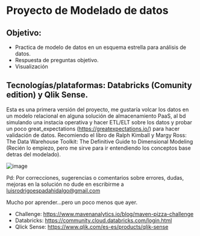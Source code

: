 # Proyecto de Modelado de datos 
## Objetivo:
* Practica de modelo de datos en un esquema estrella para análisis de datos.
* Respuesta de preguntas objetivo.
* Visualización
## Tecnologías/plataformas: Databricks (Comunity edition) y Qlik Sense.

Esta es una primera versión del proyecto, me gustaría volcar los datos en un modelo relacional en alguna solución de almacenamiento PaaS, al bd simulando una instacia operativa y hacer ETL/ELT sobre los datos y probar un poco great_expectations (https://greatexpectations.io/) para hacer validación de datos.
Recomiendo el libro de Ralph Kimball y Margy Ross: The Data Warehouse Toolkit: The Definitive Guide to Dimensional Modeling (Recién lo empiezo, pero me sirve para ir entendiendo los conceptos base detras del modelado).

![image](https://user-images.githubusercontent.com/49884250/217390234-7f6f8981-1f31-4b02-b9df-6e81010fd44c.png)



Pd: Por correcciones, sugerencias o comentarios sobre errores, dudas, mejoras en la solución no dude en escribirme a luisrodrigoespadahidalgo@gmail.com 

Mucho por aprender...pero un poco menos que ayer.


* Challenge: https://www.mavenanalytics.io/blog/maven-pizza-challenge
* Databricks: https://community.cloud.databricks.com/login.html
* Qlick Sense: https://www.qlik.com/es-es/products/qlik-sense
